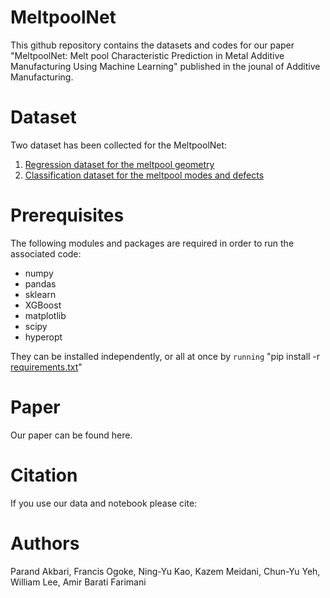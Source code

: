 # MeltpoolNet

This github repository contains the datasets and codes for our paper "MeltpoolNet: Melt pool Characteristic Prediction in Metal Additive Manufacturing Using Machine Learning" published in the jounal of Additive Manufacturing. 
# Dataset
Two dataset has been collected for the MeltpoolNet:
1. [Regression dataset for the meltpool geometry](https://github.com/BaratiLab/MeltpoolNet/blob/main/Data/meltpoolnet_regression.csv)
2. [Classification dataset for the meltpool modes and defects](https://github.com/BaratiLab/MeltpoolNet/blob/main/Data/meltpoolnet_classification.csv) 

# Prerequisites
The following modules and packages are required in order to run the associated code:
* numpy
* pandas
* sklearn
* XGBoost
* matplotlib
* scipy
* hyperopt

They can be installed independently, or all at once by `running` "pip install -r [requirements.txt](https://github.com/BaratiLab/MeltpoolNet/blob/main/requirements.txt)"


# Paper
Our paper can be found here.

# Citation
If you use our data and notebook please cite: 

# Authors
Parand Akbari, Francis Ogoke, Ning-Yu Kao, Kazem Meidani, Chun-Yu Yeh, William Lee, Amir Barati Farimani
